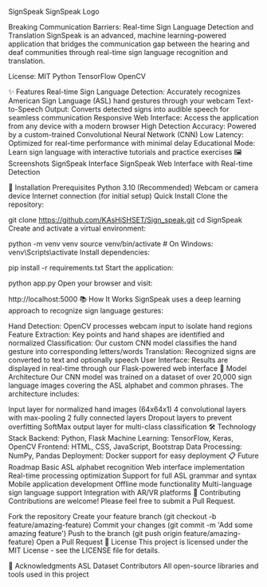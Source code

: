 SignSpeak
SignSpeak Logo

Breaking Communication Barriers: Real-time Sign Language Detection and Translation
SignSpeak is an advanced, machine learning-powered application that bridges the communication gap between the hearing and deaf communities through real-time sign language recognition and translation.

License: MIT Python TensorFlow OpenCV

✨ Features
Real-time Sign Language Detection: Accurately recognizes American Sign Language (ASL) hand gestures through your webcam
Text-to-Speech Output: Converts detected signs into audible speech for seamless communication
Responsive Web Interface: Access the application from any device with a modern browser
High Detection Accuracy: Powered by a custom-trained Convolutional Neural Network (CNN)
Low Latency: Optimized for real-time performance with minimal delay
Educational Mode: Learn sign language with interactive tutorials and practice exercises
🖼️ Screenshots
SignSpeak Interface
SignSpeak Web Interface with Real-time Detection

🚀 Installation
Prerequisites
Python 3.10 (Recommended)
Webcam or camera device
Internet connection (for initial setup)
Quick Install
Clone the repository:

git clone https://github.com/KAsHiSHSET/Sign_speak.git
cd SignSpeak
Create and activate a virtual environment:

python -m venv venv
source venv/bin/activate  # On Windows: venv\Scripts\activate
Install dependencies:

pip install -r requirements.txt
Start the application:

python app.py
Open your browser and visit:

http://localhost:5000
📚 How It Works
SignSpeak uses a deep learning approach to recognize sign language gestures:

Hand Detection: OpenCV processes webcam input to isolate hand regions
Feature Extraction: Key points and hand shapes are identified and normalized
Classification: Our custom CNN model classifies the hand gesture into corresponding letters/words
Translation: Recognized signs are converted to text and optionally speech
User Interface: Results are displayed in real-time through our Flask-powered web interface
🧠 Model Architecture
Our CNN model was trained on a dataset of over 20,000 sign language images covering the ASL alphabet and common phrases. The architecture includes:

Input layer for normalized hand images (64x64x1)
4 convolutional layers with max-pooling
2 fully connected layers
Dropout layers to prevent overfitting
SoftMax output layer for multi-class classification
🛠️ Technology Stack
Backend: Python, Flask
Machine Learning: TensorFlow, Keras, OpenCV
Frontend: HTML, CSS, JavaScript, Bootstrap
Data Processing: NumPy, Pandas
Deployment: Docker support for easy deployment
📋 Future Roadmap
 Basic ASL alphabet recognition
 Web interface implementation
 Real-time processing optimization
 Support for full ASL grammar and syntax
 Mobile application development
 Offline mode functionality
 Multi-language sign language support
 Integration with AR/VR platforms
👥 Contributing
Contributions are welcome! Please feel free to submit a Pull Request.

Fork the repository
Create your feature branch (git checkout -b feature/amazing-feature)
Commit your changes (git commit -m 'Add some amazing feature')
Push to the branch (git push origin feature/amazing-feature)
Open a Pull Request
📜 License
This project is licensed under the MIT License - see the LICENSE file for details.

🙏 Acknowledgments
ASL Dataset Contributors
All open-source libraries and tools used in this project
